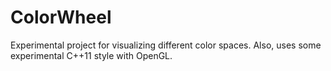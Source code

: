 # ColorWheel
Experimental project for visualizing different color spaces. Also, uses some experimental C++11 style with OpenGL.
